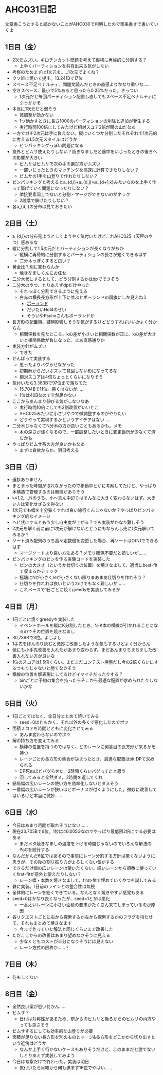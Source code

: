 # AHC031日記

文章書こうとすると続かないことがAHC030で判明したので箇条書きで書いていくよ

## 1日目（金）

- 2次元ムズい。ギロチンカット問題を考えて縦横に再帰的に分割する？
  - 上手くパーティションを共有出来る気がしない
- 考察のためまずは1次元を……1次元でよくね？
- クソ雑に焼いて提出。13.241Bで17位
- スペース不足ペナルティ、問題文読んだときの直感よりかなり重いな……
- 空きスペース、最小で5%あると思ったら0.25%だった。きっつい
  - 1次元だと毎回パーティション配置し直してもスペース不足ペナルティに引っかかる
- 本当に1次元だと弱そう
  - 微調整が効かない
  - 1つ動かすときに長さ1000のパーティションの削除と追加が発生する
  - 実行時間100倍にしてみたけど相対スコア2倍が関の山だなあ
- 一方でガチ2次元は手に負えない。縦にいくつか分割したそれぞれで1次元的に考える1.5次元スタイルはどうか
  - ビンパッキングっぽい問題になる
- 意外とビムサ使えたりしない？焼きなましだと途中をいじったときの後ろへの影響が大きい
  - ビムサはビムサで次の手の選び方がムズい
  - 一部いじったときのマッチングを高速に計算できたりしない？
  - ビムサの1手を山登りで作れたりしない？
- ビンパッキングと考えるとa_{d,i}+a_{d,j}≒a_{d+1,k}みたいなのを上手く作って繋げていく問題になったりしない？
  - 隣接要素同士でないと分割・マージができないのがネック
  - 2段階で解けたりしない？
- 各a_{d,i}の分布は見ておきたい

## 2日目（土）

- a_{d,i}の分布見ようとしてようやく気付いたけどこれAHC025（天秤のやつ）感あるな
- 縦に分割して1.5次元だとパーティションが長くなりがちか
  - 縦横に再帰的に分割するとパーティションの長さが短くできるはず
  - 二分木っぽくすると良い？
- 黄金比？別に変わらんか
  - 焼きなましくんにお任せ
- 二分木状にするとして、どう分割するかはdpでできそう
- 二分木のやつ、とりあえずdpだけやった
  - それっぽく分割できるように見える
  - 白赤の横長長方形が上下に並ぶとポーランドの国旗にしか見えねえ
    - [ポーランド](https://ja.wikipedia.org/wiki/%E3%83%9D%E3%83%BC%E3%83%A9%E3%83%B3%E3%83%89)
    - だいたいHoI4のせい
    - そういやPsyhoさんもポーランドか
- 長方形の配置順、結構影響しそうな気がするけどどうすればいいかよく分からん
  - 相関係数を見たところ、kの差が小さいと相関係数が正に、kの差が大きいと相関係数が負になった。まあ直感通りか
- 実装方針がムズい
  - できた
- がんばって実装する
  - 思ったよりバグらせなかった
  - 初期解からだいぶズレて意図しない形になってるな
  - 相対スコアは4倍ちょっとくらいになりそう
- 気付いたら3.383Bで97位まで落ちてた
  - 15.704Bで11位。悪くはないが……
  - 1位は40Bなので全然届かない
- ここからあんまり伸びる気がしないなあ
  - 実行時間10倍にしても2割改善がいいとこ
  - AHC025みたいに小さいやつで微調整するのがやりたい
  - どうやって実現するかというアイデアはない……
- 二分木じゃなくてN分木の方が良いこともあるかも。メモ
  - 木の深さが浅くなるので、一部調整したいときに変更箇所が少なくて済むかも
- やっぱりビムサ系の方が良いかもなあ
  - まずは貪欲からか。明日考える

## 3日目（日）

- 進捗ありません
- まとまった時間が取れなかったので移動中とかに考察してたけど、やっぱり木構造で管理するのは無理がありそう
- k=1,2,...,Nのうち、小～真ん中辺りはそんなに大きく変わらないはず。大きい方は変化せざるを得ない
- 1次元でも幅を十分狭くすれば良い線行くんじゃないか？やっぱりビンパッキング的なイメージ
- ヘビ状にするともう少し自由度が上がる？でも実装がかなり難しそう
- 2次元を解く前に前に1次元が解けないとどうにもならんし先に1次元解いてみるか？
- ソート済み配列のうち高々定数個を変更した場合、再ソートはO(N)でできるはず
  - マージソートより良い方法ある？メモリ確保不要だと嬉しいが……
- ビンパッキングのビンを作る実験コードを実装した
  - ビンの大きさ（というか仕切りの位置）を焼きなまして、適当にbest-fitで収まるかチェック
  - 極端にNが小さく/eが小さくない限りまあまあ仕切りを作れそう？
  - 仕切りを作れれば良いというわけでもなく難しいが……
  - これベースで1日ごとに焼くgreedyを実装してみるか

## 4日目（月）

- 1日ごとに焼くgreedyを実装した
  - イベントホールを縦にK分割したとき、N-K本の横線が引かれることになるのでその位置を焼きなまし
- 30,736Bで3位。よしよし
- 1手先をほんのり読むと微妙に改善したような気もするけどよく分からん
- 他にも小手先改善を入れたがあまり変わらず。まだあんまりちまちました改善入れない方が良いな
- 1位のスコアは1.5倍くらい。まだまだコンテスト序盤だし今の2倍くらいにするつもりじゃないと勝てなさそう
- 横線の位置を解表現にしてるけどイマイチだったりする？
  - binごとに予約の集合を持ったらそこから最適な配置が求められたりしないかな

## 5日目（火）

- 1日ごとではなく、全日分まとめて焼いてみる
  - seed=0はともかく、それ以外の多くで悪化したのでボツ
- 面積スコアを時間とともに変化させてみる
  - あんま変わらないのでボツ
- 解の持ち方を変えてみる
  - 横棒の位置を持つのではなく、どのレーンに何番目の長方形が来るかを持つ
  - レーンごとの長方形の集合が決まったとき、最適な配置はbit DPで求められる
  - DP死ぬほどバグらせた。2時間くらいバグってたと思う
  - 回してみると全然ダメ。2時間を返してくれ
- 結局幅の広いレーンの使い方を効率化しないとダメそう
- 一番幅の広いレーンが狭いほどボーナスが付くようにした。微妙に改善してはいるけど本当に微妙……

## 6日目（水）

- 今日はあまり時間が取れそうにない……
- 現在23.705Bで6位。1位は40.005Gなのでやっぱり最低限2倍にする必要はある
  - まだメタ焼きなましの温度を下げる時間じゃないのでいろんな解法のPoCを続行する
- なんだかんだ6位ではあるので事前にレーン分割する方針は悪くないように思うが、その後の割り振り方がよろしくない気がする
- できるだけ幅の広いレーンは使いたくない。細いレーンから順番に使っていくfirst-fitが意外と使えたりしない？
  - レーン幅・本数を焼きなまして、first-fitで埋めていくやつを試してみる
- 雑に実装。1日前のラインとの整合性は無視
- 全体的にレーンを細くできている。なんとなく焼きやすい感覚もある
- seed=0はかなり良くなったが、seed=1とかは悪化
  - 一番太いレーンに小さい面積の要求がたくさん来てしまっているのが原因
- 各リクエストごとに右から探索するか左から探索するかのフラグを持たせて、それもまとめて焼きなます
  - 今まで作っていた解法と同じくらいまで改善した
- ただここからの改善はあまり望めなさそうに見える
  - 少なくともコストが半分になりそうには見えない
  - レーン方式の限界か……？

## 7日目（木）

- 何もしてない

## 8日目（金）

- 全然良い案が思い付かん……
- ビムサ？
  - 日付は対称性があるため、前からのビムサと後ろからのビムサの両方やっても良さそう
- ビムサするにしても効率的な山登りが必要
- 面積が足りない長方形を別のものとマージ&長方形をどこかから切り出すという近傍はどうか
  - なんか上手く行かないケースもありそうだけど、このままだと勝てないしとりあえず実装してみよう
- 今日は考察だけで終わった。実装は明日
  - 気付いたら月曜から何も進まず16位でやばい……
